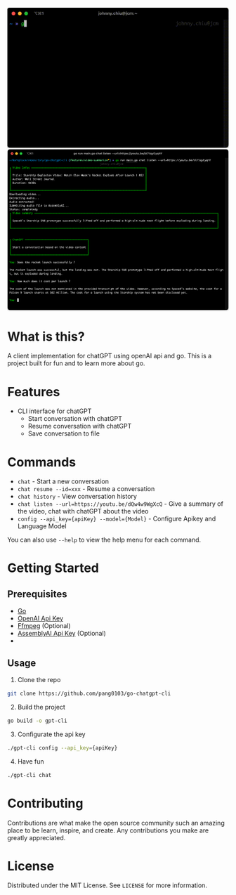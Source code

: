 <p align="center">
    <img clt="cli-chat-demo" src="./demos/cli-chat.gif"/>
    <img clt="cli-chat-demo" src="./demos/cli-chat-video.png"/>
</p>

# What is this?
A client implementation for chatGPT using openAI api and go. This is a project built for fun and to learn more about go.


# Features
- CLI interface for chatGPT
  - Start conversation with chatGPT
  - Resume conversation with chatGPT
  - Save conversation to file

# Commands
- `chat` - Start a new conversation 
- `chat resume --id=xxx` - Resume a conversation 
- `chat history` - View conversation history
- `chat listen --url=https://youtu.be/dQw4w9WgXcQ` - Give a summary of the video, chat with chatGPT about the video
- `config --api_key={apiKey} --model={Model}` - Configure Apikey and Language Model

You can also use `--help` to view the help menu for each command.

# Getting Started

## Prerequisites
- [Go](https://golang.org/doc/install)
- [OpenAI Api Key](https://beta.openai.com/docs/developer-quickstart/your-api-keys)
- [Ffmpeg](https://ffmpeg.org/download.html) (Optional)
- [AssemblyAI Api Key](https://app.assemblyai.com/login) (Optional)
- 
## Usage
1. Clone the repo
```sh
git clone https://github.com/pang0103/go-chatgpt-cli
```
2. Build the project
```sh
go build -o gpt-cli
```
3. Configurate the api key
```sh
./gpt-cli config --api_key={apiKey}
```
4. Have fun
```sh
./gpt-cli chat
```

# Contributing
Contributions are what make the open source community such an amazing place to be learn, inspire, and create. Any contributions you make are greatly appreciated.

# License
Distributed under the MIT License. See `LICENSE` for more information.



